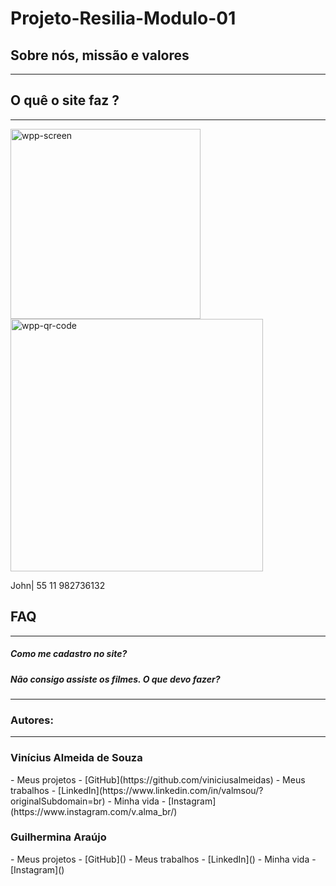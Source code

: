 # Projeto-Resilia-Modulo-01
<h2>Sobre nós, missão e valores</h2>
  <hr>
  

<h2>O quê o site faz ?</h2>
<hr>


<img width="304" alt="wpp-screen" src="https://user-images.githubusercontent.com/39459689/92387870-ad613b00-f0ec-11ea-8f7c-b06d17d9a3d8.png">



<img width="404" alt="wpp-qr-code" src="https://user-images.githubusercontent.com/39459689/92387947-cff35400-f0ec-11ea-8141-b0cd9d0244ec.png">

John| 55 11 982736132

<h2>FAQ</h2>
<hr>
<h5>Como me cadastro no site?</h5>

<h5>Não consigo assiste os filmes. O que devo fazer?</h5>





<hr>

### **Autores:** 
<hr>
<h3>Vinícius Almeida de Souza</h3>
- Meus projetos - [GitHub](https://github.com/viniciusalmeidas)
- Meus trabalhos - [LinkedIn](https://www.linkedin.com/in/valmsou/?originalSubdomain=br)
- Minha vida - [Instagram](https://www.instagram.com/v.alma_br/)

<h3>Guilhermina Araújo</h3>
 - Meus projetos - [GitHub]()
- Meus trabalhos - [LinkedIn]()
- Minha vida - [Instagram]()
